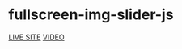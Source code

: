 # fullscreen-img-slider-js
[LIVE SITE](https://kenreibman.github.io/fullscreen-img-slider-js/)
[VIDEO](https://www.youtube.com/watch?v=7ZO2RTMNSAY&list=PLillGF-RfqbbnEGy3ROiLWk7JMCuSyQtX&index=28&ab_channel=TraversyMedia)
